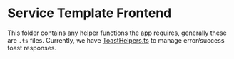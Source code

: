 # Service Template Frontend
This folder contains any helper functions the app requires, generally these are `.ts` files. Currently, we have [ToastHelpers.ts](./ToastHelpers.ts) to manage error/success toast responses.